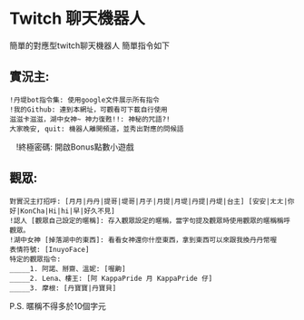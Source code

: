 # Twitch 聊天機器人
簡單的對應型twitch聊天機器人
簡單指令如下

## 實況主:

    !丹堤bot指令集: 使用google文件展示所有指令
    !我的Github: 連到本網址，可觀看可下載自行使用
    滋滋卡滋滋，湖中女神~ 神力復甦!!: 神秘的咒語?!
    大家晚安, quit: 機器人離開頻道，並秀出對應的問候語
    !終極密碼: 開啟Bonus點數小遊戲
    
## 觀眾:

    對實況主打招呼: [月月|丹丹|提哥|堤哥|月子|月提|月堤|丹提|丹堤|台主] [安安|ㄤㄤ|你好|KonCha|Hi|hi|早|好久不見]
    !認人 [觀眾自己設定的暱稱]: 存入觀眾設定的暱稱，當字句提及觀眾時使用觀眾的暱稱稱呼觀眾。
    !湖中女神 [掉落湖中的東西]: 看看女神還你什麼東西，拿到東西可以來跟我換丹丹幣喔
    表情符號: [InuyoFace]
    特定的觀眾指令:
    _____1. 阿諾、掰齋、溫妮: [喔齁]
    _____2. Lena、樓王: [阿 KappaPride 月 KappaPride 仔]
    _____3. 摩根: [丹寶寶|丹寶貝]
    
P.S. 暱稱不得多於10個字元
